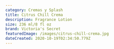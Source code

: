 ```yaml
---
category: Cremas y Splash
title: Citrus Chill Crema
description: Fragrance Lotion
size: 236 ml/8 fl oz
brand: Victoria's Secret
featuredImage: /images/citrus-chill-crema.jpg
dateCreated: 2020-10-19T02:34:50.779Z
---
```

